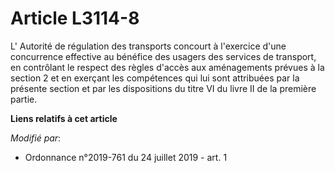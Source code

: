 # Article L3114-8

L'       Autorité de régulation des transports concourt à l'exercice d'une concurrence effective au bénéfice des usagers des
services de transport, en contrôlant le respect des règles d'accès aux aménagements prévues à la section 2 et en exerçant les
compétences qui lui sont attribuées par la présente section et par les dispositions du titre VI du livre II de la première
partie.

**Liens relatifs à cet article**

_Modifié par_:

  - Ordonnance n°2019-761 du 24 juillet 2019 - art. 1
